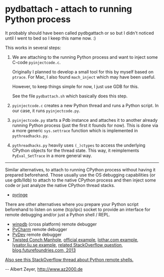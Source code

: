 pydbattach - attach to running Python process
=============================================

It probably should have been called pydbgattach or so but I didn't noticed until I went to bed so I keep this name now. :)

This works in several steps:

1. We are attaching to the running Python process and want to inject some C-code `pyinjectcode.c`.

    Originally I planned to develop a small tool for this by myself based on `ptrace`. For Mac, I also found `mach_inject` which may have been useful.

    However, to keep things simple for now, I just use GDB for this.

    See the file `pydbattach.sh` which basically does this step.

2. `pyinjectcode.c` creates a new Python thread and runs a Python script. In our case, it runs `pyinjectcode.py`.

3. `pyinjectcode.py` starts a Pdb instance and attaches it to another already running Python process (just the first it founds for now). This is done via a more generic `sys.settrace` function which is implemented in `pythreadhacks.py`.

4. `pythreadhacks.py` heavily uses `(_)ctypes` to access the underlying CPython objects for the thread state. This way, it reimplements `PyEval_SetTrace` in a more general way.

---

Similar alternatives, to attach to running CPython process without having it prepared beforehand. Those usually use the OS debugging capabilities (or use gdb/lldb) to attach to the native CPython process and then inject some code or just analyze the native CPython thread stacks.

* [pyringe](https://github.com/google/pyringe) 

There are other alternatives where you prepare your Python script beforehand to listen on some (tcp/ipc) socket to provide an interface for remote debugging and/or just a Python shell / REPL.

* [winpdb](http://winpdb.org/) (cross platform) remote debugger
* [PyCharm](https://www.jetbrains.com/pycharm/) remote debugger
* [PyDev](http://pydev.org/) remote debugger
* [Twisted Conch Manhole](https://twistedmatrix.com),
[official example](http://twistedmatrix.com/documents/current/_downloads/demo_manhole.tac),
[lothar.com example](http://www.lothar.com/tech/twisted/manhole.xhtml),
[lysator.liu.se example](http://www.lysator.liu.se/xenofarm/python/tmp-server/Twisted/doc/howto/manhole.html),
[related StackOverflow question](http://stackoverflow.com/questions/24296807/python-twisted-manhole-that-works-like-ipython-or-similar),
[blog.futurefoundries.com, 2013](http://blog.futurefoundries.com/2013/04/ssh-into-your-python-server.html)

[Also see this StackOverflow thread about Python remote shells.](http://stackoverflow.com/questions/29148319/provide-remote-shell-for-python-script)

-- Albert Zeyer, <http://www.az2000.de>

